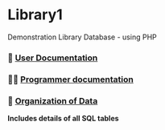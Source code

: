 # Library1
Demonstration Library Database - using PHP

### :scroll: [User Documentation](docs/UserDoc.md)

### :weight_lifting_man: [Programmer documentation](docs/ProgrammerDoc.md)

### :book: [Organization of Data](docs/DataOrg.md)

**Includes details of all SQL tables**




